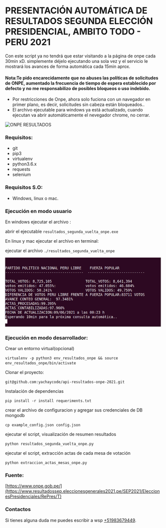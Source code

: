 # PRESENTACIÓN AUTOMÁTICA DE RESULTADOS SEGUNDA ELECCIÓN PRESIDENCIAL, AMBITO TODO - PERU 2021

Con este script ya no tendrá que estar visitando a la página de onpe cada 30min xD. simplemente déjelo ejecutando una sola vez y el servicio le mostrará los avances de forma automática cada 15min aprox.

#### Nota:Te pido encarecidamente que no abuses las políticas de solicitudes de ONPE, aumentado la frecuencia de tiempo de espera establecido por defecto y no me responsabilizo de posibles bloqueos o uso indebido.

- Por restricciones de Onpe, ahora solo fuciona con un navegador en primer plano, es decir, solicitudes sin cabeza están bloqueados..
- El archivo ejecutable para windows ya está actualizado, cuando ejecutan va abrir automáticamente el nevegador chrome, no cerrar.

![ONPE RESULTADOS](resultados-onpe.png)

### Requisitos:
- git
- pip3 
- virtualenv 
- python3.6.x 
- requests
- selenium

### Requisitos S.O:
- Windows, linux o mac.

### Ejecución en modo usuario
En windows ejecutar el archivo :

abrir el ejecutable `resultados_segunda_vuelta_onpe.exe`

En linux y mac ejecutar el archivo en terminal:

ejecutar el archivo  `./resultados_segunda_vuelta_onpe`

![Datos que muestra el servicio](resultado-onpe-prueba.png)


### Ejecución en modo desarrollador:

Crear un entorno virtual(opcional)
```
virtualenv -p python3 env_resultados_onpe && source env_resultados_onpe/bin/activate
```
Clonar el proyecto:
```
git@github.com:yachaycode/api-resultados-onpe-2021.git
```
Instalación de dependencias
```
pip install -r install requeriments.txt
```
crear el archivo de configuracion y agregar sus credenciales de DB mongodb
```
cp example_config.json config.json
```

ejecutar el script, visualización de resumen resultados

```
python resultados_segunda_vuelta_onpe.py
```

ejecutar el script, extracción actas de cada mesa de votación

```
python extraccion_actas_mesas_onpe.py
```

### Fuente:
[https://www.onpe.gob.pe/](https://www.resultadossep.eleccionesgenerales2021.pe/SEP2021/EleccionesPresidenciales/RePres/T)

### Contactos
Si tienes alguna duda me puedes escribir a wsp [+51983679449](https://wa.me/51983679449).